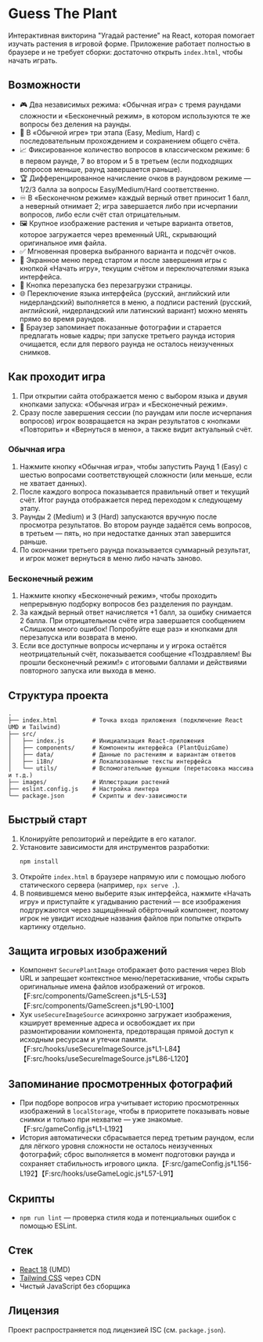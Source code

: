 # Guess The Plant

Интерактивная викторина "Угадай растение" на React, которая помогает изучать растения в игровой форме. Приложение работает полностью в браузере и не требует сборки: достаточно открыть `index.html`, чтобы начать играть.

## Возможности
- 🎮 Два независимых режима: «Обычная игра» с тремя раундами сложности и «Бесконечный режим», в котором используются те же вопросы без деления на раунды.
- 🎯 В «Обычной игре» три этапа (Easy, Medium, Hard) с последовательным прохождением и сохранением общего счёта.
- 📈 Фиксированное количество вопросов в классическом режиме: 6 в первом раунде, 7 во втором и 5 в третьем (если подходящих вопросов меньше, раунд завершается раньше).
- 🏆 Дифференцированное начисление очков в раундовом режиме — 1/2/3 балла за вопросы Easy/Medium/Hard соответственно.
- ♾️ В «Бесконечном режиме» каждый верный ответ приносит 1 балл, а неверный отнимает 2; игра завершается либо при исчерпании вопросов, либо если счёт стал отрицательным.
- 🖼️ Крупное изображение растения и четыре варианта ответов, которое загружается через временный URL, скрывающий оригинальное имя файла.
- ✅ Мгновенная проверка выбранного варианта и подсчёт очков.
- 🧭 Экранное меню перед стартом и после завершения игры с кнопкой «Начать игру», текущим счётом и переключателями языка интерфейса.
- 🔁 Кнопка перезапуска без перезагрузки страницы.
- 🌐 Переключение языка интерфейса (русский, английский или нидерландский) выполняется в меню, а подписи растений (русский, английский, нидерландский или латинский вариант) можно менять прямо во время раундов.
- 🧠 Браузер запоминает показанные фотографии и старается предлагать новые кадры; при запуске третьего раунда история очищается, если для первого раунда не осталось неизученных снимков.

## Как проходит игра
1. При открытии сайта отображается меню с выбором языка и двумя кнопками запуска: «Обычная игра» и «Бесконечный режим».
2. Сразу после завершения сессии (по раундам или после исчерпания вопросов) игрок возвращается на экран результатов с кнопками «Повторить» и «Вернуться в меню», а также видит актуальный счёт.

### Обычная игра
1. Нажмите кнопку «Обычная игра», чтобы запустить Раунд 1 (Easy) с шестью вопросами соответствующей сложности (или меньше, если не хватает данных).
2. После каждого вопроса показывается правильный ответ и текущий счёт. Итог раунда отображается перед переходом к следующему этапу.
3. Раунды 2 (Medium) и 3 (Hard) запускаются вручную после просмотра результатов. Во втором раунде задаётся семь вопросов, в третьем — пять, но при недостатке данных этап завершится раньше.
4. По окончании третьего раунда показывается суммарный результат, и игрок может вернуться в меню либо начать заново.

### Бесконечный режим
1. Нажмите кнопку «Бесконечный режим», чтобы проходить непрерывную подборку вопросов без разделения по раундам.
2. За каждый верный ответ начисляется +1 балл, за ошибку снимается 2 балла. При отрицательном счёте игра завершается сообщением «Слишком много ошибок! Попробуйте еще раз» и кнопками для перезапуска или возврата в меню.
3. Если все доступные вопросы исчерпаны и у игрока остаётся неотрицательный счёт, показывается сообщение «Поздравляем! Вы прошли бесконечный режим!» с итоговыми баллами и действиями повторного запуска или выхода в меню.

## Структура проекта
```
.
├── index.html          # Точка входа приложения (подключение React UMD и Tailwind)
├── src/
│   ├── index.js        # Инициализация React-приложения
│   ├── components/     # Компоненты интерфейса (PlantQuizGame)
│   ├── data/           # Данные по растениям и вариантам ответов
│   ├── i18n/           # Локализованные тексты интерфейса
│   └── utils/          # Вспомогательные функции (перетасовка массива и т.д.)
├── images/             # Иллюстрации растений
├── eslint.config.js    # Настройка линтера
└── package.json        # Скрипты и dev-зависимости
```

## Быстрый старт
1. Клонируйте репозиторий и перейдите в его каталог.
2. Установите зависимости для инструментов разработки:
   ```bash
   npm install
   ```
3. Откройте `index.html` в браузере напрямую или с помощью любого статического сервера (например, `npx serve .`).
4. В появившемся меню выберите язык интерфейса, нажмите «Начать игру» и приступайте к угадыванию растений — все изображения подгружаются через защищённый обёрточный компонент, поэтому игрок не увидит исходные названия файлов при попытке открыть картинку отдельно.

## Защита игровых изображений
- Компонент `SecurePlantImage` отображает фото растения через Blob URL и запрещает контекстное меню/перетаскивание, чтобы скрыть оригинальные имена файлов изображений от игроков.【F:src/components/GameScreen.js†L5-L53】【F:src/components/GameScreen.js†L90-L100】
- Хук `useSecureImageSource` асинхронно загружает изображения, кэширует временные адреса и освобождает их при размонтировании компонента, предотвращая прямой доступ к исходным ресурсам и утечки памяти.【F:src/hooks/useSecureImageSource.js†L1-L84】【F:src/hooks/useSecureImageSource.js†L86-L120】

## Запоминание просмотренных фотографий
- При подборе вопросов игра учитывает историю просмотренных изображений в `localStorage`, чтобы в приоритете показывать новые снимки и только при нехватке — уже знакомые.【F:src/gameConfig.js†L1-L192】
- История автоматически сбрасывается перед третьим раундом, если для лёгкого уровня сложности не осталось неизученных фотографий; сброс выполняется в момент подготовки раунда и сохраняет стабильность игрового цикла.【F:src/gameConfig.js†L156-L192】【F:src/hooks/useGameLogic.js†L57-L91】

## Скрипты
- `npm run lint` — проверка стиля кода и потенциальных ошибок с помощью ESLint.

## Стек
- [React 18](https://react.dev/) (UMD)
- [Tailwind CSS](https://tailwindcss.com/) через CDN
- Чистый JavaScript без сборщика

## Лицензия
Проект распространяется под лицензией ISC (см. `package.json`).
